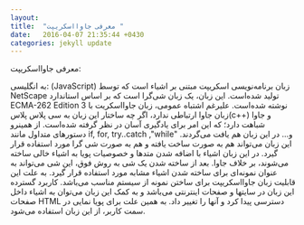 ```yaml
---
layout: 
title:  "معرفی جاوااسکریپت "
date:   2016-04-07 21:35:44 +0430
categories: jekyll update
---
```

معرفی جاوااسکریپت:

 به انگلیسی: (JavaScript) زبان برنامه‌نویسی اسکریپت مبتنی بر اشیاء است که توسط   NetScape  تولید شده‌است. این زبان، یک زبان شی‌گرا است که بر اساس استاندارد ECMA-262 Edition 3  نوشته شده‌است.
علیرغم اشتباه عمومی، زبان جاوااسکریت با زبان جاوا ارتباطی ندارد، اگر چه ساختار این زبان به سی پلاس پلاس(c++)  و جاوا شباهت دارد؛ که این امر برای یادگیری آسان در نظر گرفته شده‌است. از همینرو دستورهای متداول مانند if, for, try..catch ,"while" و... در این زبان هم یافت می‌گردند.
این زبان می‌تواند هم به صورت ساخت یافته و هم به صورت شی گرا مورد استفاده قرار گیرد. در این زبان اشیاء با اضافه شدن متدها و خصوصیات پویا به اشیاء خالی ساخته می‌شوند، بر خلاف جاوا. بعد از ساخته شدن یک شی به روش فوق، این شی می‌تواند به عنوان نمونه‌ای برای ساخته شدن اشیاء مشابه مورد استفاده قرار گیرد.
به علت این قابلیت زبان جاوااسکریپت برای ساختن نمونه از سیستم مناسب می‌باشد.
کاربرد گسترده این زبان در سایتها و صفحات اینترنتی می‌باشد و به کمک این زبان می‌توان به اشیاء داخل صفحات HTML دسترسی پیدا کرد و آنها را تغییر داد. به همین علت برای پویا نمایی در سمت کاربر، از این زبان استفاده می‌شود.

